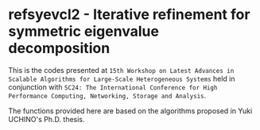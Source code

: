 # refsyevcl2 - Iterative refinement for symmetric eigenvalue decomposition

This is the codes presented at ``15th Workshop on Latest Advances in Scalable Algorithms for Large-Scale Heterogeneous Systems`` held in conjunction with ``SC24: The International Conference for High Performance Computing, Networking, Storage and Analysis``.

The functions provided here are based on the algorithms proposed in Yuki UCHINO's Ph.D. thesis.
